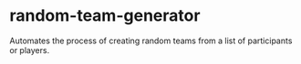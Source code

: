 # random-team-generator
Automates the process of creating random teams from a list of participants or players.
